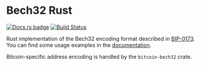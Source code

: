 # Bech32 Rust
[![Docs.rs badge](https://docs.rs/bech32/badge.svg)](https://docs.rs/bech32/)
[![Build Status](https://travis-ci.org/rust-bitcoin/rust-bech32.svg?branch=master)](https://travis-ci.org/rust-bitcoin/rust-bech32)

Rust implementation of the Bech32 encoding format described in [BIP-0173](https://github.com/bitcoin/bips/blob/master/bip-0173.mediawiki).
You can find some usage examples in the [documentation](https://docs.rs/bech32/).

Bitcoin-specific address encoding is handled by the `bitcoin-bech32` crate.
